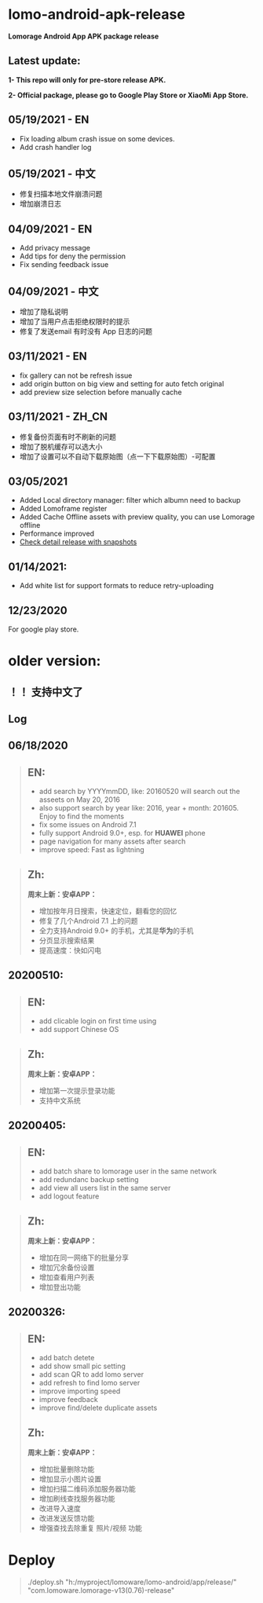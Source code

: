# lomo-android-apk-release
**Lomorage Android App APK package release**
## Latest update:
**1- This repo will only for pre-store release APK.**

**2- Official package, please go to Google Play Store or XiaoMi App Store.**

## 05/19/2021 - EN
- Fix loading album crash issue on some devices.
- Add crash handler log

## 05/19/2021 - 中文
- 修复扫描本地文件崩溃问题
- 增加崩溃日志


## 04/09/2021 - EN
- Add privacy message
- Add tips for deny the permission
- Fix sending feedback issue

## 04/09/2021 - 中文
- 增加了隐私说明
- 增加了当用户点击拒绝权限时的提示
- 修复了发送email 有时没有 App 日志的问题
## 03/11/2021 - EN

- fix gallery can not be refresh issue
- add origin button on big view and setting for auto fetch original
- add preview size selection before manually cache

## 03/11/2021 - ZH_CN

- 修复备份页面有时不刷新的问题
- 增加了脱机缓存可以选大小
- 增加了设置可以不自动下载原始图（点一下下载原始图）-可配置



## 03/05/2021
- Added Local directory manager: filter which albumn need to backup
- Added Lomoframe register
- Added Cache Offline assets with preview quality, you can use Lomorage offline
- Performance improved
- [Check detail release with snapshots](./release20210305.md)




## 01/14/2021:
- Add white list for support formats to reduce retry-uploading


## 12/23/2020
For google play store.

# older version:

## ！！ 支持中文了

## Log

## 06/18/2020
> ## EN:
> - add search by YYYYmmDD, like: 20160520 will search out the asseets on May 20, 2016
> - also support search by year like: 2016, year + month: 201605. Enjoy to find the moments
> - fix some issues on Android 7.1
> - fully support Android 9.0+, esp. for **HUAWEI** phone
> - page navigation for many assets after search
> - improve speed: Fast as lightning

> ## Zh:
> **周末上新：安卓APP：**
> - 增加按年月日搜索，快速定位，翻看您的回忆
> - 修复了几个Android 7.1 上的问题
> - 全力支持Android 9.0+ 的手机，尤其是**华为**的手机
> - 分页显示搜索结果
> - 提高速度：快如闪电

## 20200510:
> ## EN:
>  - add clicable login on first time using
>  - add support Chinese OS

> ## Zh:
> **周末上新：安卓APP：**
> - 增加第一次提示登录功能
> - 支持中文系统



## 20200405: 
> ## EN:
>  - add batch share to lomorage user in the same network 
>  - add redundanc backup setting
>  - add view all users list in the same server
>  - add logout feature

> ## Zh:
> **周末上新：安卓APP：**
> - 增加在同一网络下的批量分享
> - 增加冗余备份设置
> - 增加查看用户列表
> - 增加登出功能

## 20200326: 
> ## EN:
>  - add batch detete 
>  - add show small pic setting
>  - add scan QR to add lomo server
>  - add refresh to find lomo server
>  - improve importing speed
>  - improve feedback
>  - improve find/delete duplicate assets
> ## Zh:
> **周末上新：安卓APP：**
> - 增加批量删除功能
> - 增加显示小图片设置
> - 增加扫描二维码添加服务器功能
> - 增加刷线查找服务器功能
> - 改进导入速度
> - 改进发送反馈功能
> - 增强查找去除重复 照片/视频 功能

# Deploy


> ./deploy.sh "h:/myproject/lomoware/lomo-android/app/release/" "com.lomoware.lomorage-v13(0.76)-release"
